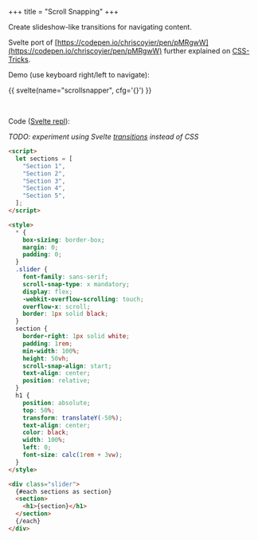 +++
title = "Scroll Snapping"
+++

Create slideshow-like transitions for navigating content.

Svelte port of [https://codepen.io/chriscoyier/pen/pMRgwW](https://codepen.io/chriscoyier/pen/pMRgwW) further explained on [CSS-Tricks](https://css-tricks.com/practical-css-scroll-snapping/).

Demo (use keyboard right/left to navigate):

{{ svelte(name="scrollsnapper", cfg='{}') }}

&nbsp;

Code ([Svelte repl](https://svelte.dev/repl/2f5ca1b9da90406cbe6678791193f0d4?version=3.20.1)):

_TODO: experiment using Svelte [transitions](https://svelte.dev/tutorial/transition) instead of CSS_

```html
<script>
  let sections = [
    "Section 1",
    "Section 2",
    "Section 3",
    "Section 4",
    "Section 5",
  ];
</script>

<style>
  * {
    box-sizing: border-box;
    margin: 0;
    padding: 0;
  }
  .slider {
    font-family: sans-serif;
    scroll-snap-type: x mandatory;
    display: flex;
    -webkit-overflow-scrolling: touch;
    overflow-x: scroll;
    border: 1px solid black;
  }
  section {
    border-right: 1px solid white;
    padding: 1rem;
    min-width: 100%;
    height: 50vh;
    scroll-snap-align: start;
    text-align: center;
    position: relative;
  }
  h1 {
    position: absolute;
    top: 50%;
    transform: translateY(-50%);
    text-align: center;
    color: black;
    width: 100%;
    left: 0;
    font-size: calc(1rem + 3vw);
  }
</style>

<div class="slider">
  {#each sections as section}
  <section>
    <h1>{section}</h1>
  </section>
  {/each}
</div>
```
